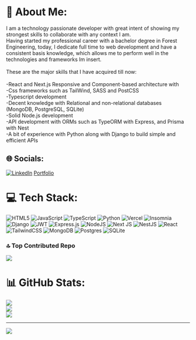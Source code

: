 # 💫 About Me:
I am a technology passionate developer with great intent of showing my strongest skills to collaborate with any context I am. <br>Having started my professional career with a bachelor degree in Forest Engineering, today, I dedicate full time to web development and have a consistent basis knowledge, which allows me to perform well in the technologies and frameworks Im insert.<br><br>These are the major skills that I have acquired till now:<br><br>-React and Next.js Responsive and Component-based architecture with <br>-Css frameworks such as TailWind, SASS and PostCSS<br>-Typescript development<br>-Decent knowledge with Relational and non-relational databases (MongoDB, PostgreSQL, SQLite)<br>-Solid Node.js development<br>-API development with ORMs such as TypeORM with Express, and Prisma with Nest<br>-A bit of experience with Python along with Django to build simple and efficient APIs<br>


## 🌐 Socials:
[![LinkedIn](https://img.shields.io/badge/LinkedIn-%230077B5.svg?logo=linkedin&logoColor=white)](https://linkedin.com/in/https://www.linkedin.com/in/jonathanmir/) 
[Portfolio](https://portfolio-jonathanmir.vercel.app) 

# 💻 Tech Stack:
![HTML5](https://img.shields.io/badge/html5-%23E34F26.svg?style=for-the-badge&logo=html5&logoColor=white) ![JavaScript](https://img.shields.io/badge/javascript-%23323330.svg?style=for-the-badge&logo=javascript&logoColor=%23F7DF1E) ![TypeScript](https://img.shields.io/badge/typescript-%23007ACC.svg?style=for-the-badge&logo=typescript&logoColor=white) ![Python](https://img.shields.io/badge/python-3670A0?style=for-the-badge&logo=python&logoColor=ffdd54) ![Vercel](https://img.shields.io/badge/vercel-%23000000.svg?style=for-the-badge&logo=vercel&logoColor=white) ![Insomnia](https://img.shields.io/badge/Insomnia-black?style=for-the-badge&logo=insomnia&logoColor=5849BE) ![Django](https://img.shields.io/badge/django-%23092E20.svg?style=for-the-badge&logo=django&logoColor=white) ![JWT](https://img.shields.io/badge/JWT-black?style=for-the-badge&logo=JSON%20web%20tokens) ![Express.js](https://img.shields.io/badge/express.js-%23404d59.svg?style=for-the-badge&logo=express&logoColor=%2361DAFB) ![NodeJS](https://img.shields.io/badge/node.js-6DA55F?style=for-the-badge&logo=node.js&logoColor=white) ![Next JS](https://img.shields.io/badge/Next-black?style=for-the-badge&logo=next.js&logoColor=white) ![NestJS](https://img.shields.io/badge/nestjs-%23E0234E.svg?style=for-the-badge&logo=nestjs&logoColor=white) ![React](https://img.shields.io/badge/react-%2320232a.svg?style=for-the-badge&logo=react&logoColor=%2361DAFB) ![TailwindCSS](https://img.shields.io/badge/tailwindcss-%2338B2AC.svg?style=for-the-badge&logo=tailwind-css&logoColor=white) ![MongoDB](https://img.shields.io/badge/MongoDB-%234ea94b.svg?style=for-the-badge&logo=mongodb&logoColor=white) ![Postgres](https://img.shields.io/badge/postgres-%23316192.svg?style=for-the-badge&logo=postgresql&logoColor=white) ![SQLite](https://img.shields.io/badge/sqlite-%2307405e.svg?style=for-the-badge&logo=sqlite&logoColor=white)
 

### 🔝 Top Contributed Repo
![](https://github-contributor-stats.vercel.app/api?username=jonathanmir&limit=5&theme=dark&combine_all_yearly_contributions=true)

# 📊 GitHub Stats:
![](https://github-readme-stats.vercel.app/api?username=jonathanmir&theme=dark&hide_border=false&include_all_commits=false&count_private=false)<br/>
![](https://github-readme-streak-stats.herokuapp.com/?user=jonathanmir&theme=dark&hide_border=false)<br/>
![](https://github-readme-stats.vercel.app/api/top-langs/?username=jonathanmir&theme=dark&hide_border=false&include_all_commits=false&count_private=false&layout=compact)


---
[![](https://visitcount.itsvg.in/api?id=jonathanmir&icon=0&color=0)](https://visitcount.itsvg.in)

<!-- Proudly created with GPRM ( https://gprm.itsvg.in ) -->
